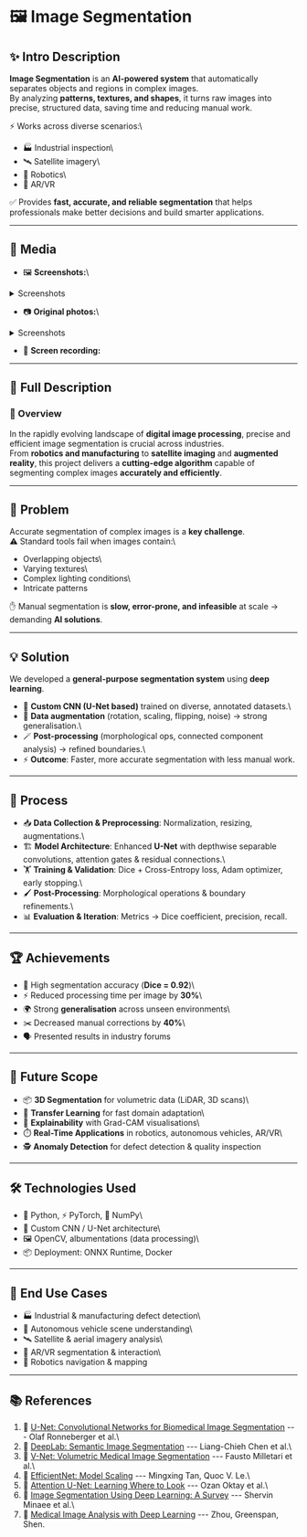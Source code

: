 # 🖼️ Image Segmentation

## ✨ Intro Description

**Image Segmentation** is an **AI-powered system** that automatically
separates objects and regions in complex images.\
By analyzing **patterns, textures, and shapes**, it turns raw images
into precise, structured data, saving time and reducing manual work.

⚡ Works across diverse scenarios:\
- 🏭 Industrial inspection\
- 🛰️ Satellite imagery\
- 🤖 Robotics\
- 🥽 AR/VR

✅ Provides **fast, accurate, and reliable segmentation** that helps
professionals make better decisions and build smarter applications.

------------------------------------------------------------------------

## 📸 Media

-   🖼️ **Screenshots:**\

<details>
    <summary>Screenshots</summary>
    <table>
        <tbody>
            <tr>
                <td><img src="./img/img-1.png" alt="image"></td>
                <td><img src="./img/img-2.png" alt="image"></td>
            </tr>
            <tr>
                <td><img src="./img/img-3.png" alt="image"></td>
                <td><img src="./img/img-4.png" alt="image"></td>
            </tr>
            <tr>
                <td><img src="./img/img-5.png" alt="image"></td>
                <td><img src="./img/img-6.png" alt="image"></td>
            </tr>
            <tr>
                <td><img src="./img/img-7.png" alt="image"></td>
                <td><img src="./img/img-8.png" alt="image"></td>
            </tr>
            <tr>
                <td><img src="./img/img-9.png" alt="image"></td>
                <td><img src="./img/img-10.png" alt="image"></td>
            </tr>
            <tr>
                <td><img src="./img/img-11.png" alt="image"></td>
                <td><img src="./img/img-12.png" alt="image"></td>
            </tr>
            <tr>
                <td><img src="./img/img-13.png" alt="image"></td>
                <td><img src="./img/img-14.png" alt="image"></td>
            </tr>
            <tr>
                <td><img src="./img/img-15.png" alt="image"></td>
                <td><img src="./img/img-16.png" alt="image"></td>
            </tr>
            <tr>
                <td><img src="./img/img-17.png" alt="image"></td>
                <td><img src="./img/img-18.png" alt="image"></td>
            </tr>
            <tr>
                <td><img src="./img/img-19.png" alt="image"></td>
                <td><img src="./img/img-20.png" alt="image"></td>
            </tr>
            <tr>
                <td><img src="./img/img-21.png" alt="image"></td>
            </tr>
        </tbody>
    </table>
</details>

-   📷 **Original photos:**\

<details>
    <summary>Screenshots</summary>
    <table>
        <tbody>
            <tr>
                <td><img src="./img/img-22.jpg" alt="image"></td>
                <td><img src="./img/img-23.jpg" alt="image"></td>
            </tr>
            <tr>
                <td><img src="./img/img-24.png" alt="image"></td>
            </tr>
        </tbody>
    </table>
</details>

-   🎥 **Screen recording:** 

------------------------------------------------------------------------

## 📜 Full Description

### 🔎 Overview

In the rapidly evolving landscape of **digital image processing**,
precise and efficient image segmentation is crucial across industries.\
From **robotics and manufacturing** to **satellite imaging** and
**augmented reality**, this project delivers a **cutting-edge
algorithm** capable of segmenting complex images **accurately and
efficiently**.

------------------------------------------------------------------------

## 🚧 Problem

Accurate segmentation of complex images is a **key challenge**.\
⚠️ Standard tools fail when images contain:\
- Overlapping objects\
- Varying textures\
- Complex lighting conditions\
- Intricate patterns

✋ Manual segmentation is **slow, error-prone, and infeasible** at scale
→ demanding **AI solutions**.

------------------------------------------------------------------------

## 💡 Solution

We developed a **general-purpose segmentation system** using **deep
learning**.

-   🧠 **Custom CNN (U-Net based)** trained on diverse, annotated
    datasets.\
-   🎨 **Data augmentation** (rotation, scaling, flipping, noise) →
    strong generalisation.\
-   🪄 **Post-processing** (morphological ops, connected component
    analysis) → refined boundaries.\
-   ⚡ **Outcome**: Faster, more accurate segmentation with less manual
    work.

------------------------------------------------------------------------

## 🔄 Process

-   📥 **Data Collection & Preprocessing**: Normalization, resizing,
    augmentations.\
-   🏗️ **Model Architecture**: Enhanced **U-Net** with depthwise
    separable convolutions, attention gates & residual connections.\
-   🏋️ **Training & Validation**: Dice + Cross-Entropy loss, Adam
    optimizer, early stopping.\
-   🖌️ **Post-Processing**: Morphological operations & boundary
    refinements.\
-   📊 **Evaluation & Iteration**: Metrics → Dice coefficient,
    precision, recall.

------------------------------------------------------------------------

## 🏆 Achievements

-   🎯 High segmentation accuracy (**Dice = 0.92**)\
-   ⚡ Reduced processing time per image by **30%**\
-   🌍 Strong **generalisation** across unseen environments\
-   ✂️ Decreased manual corrections by **40%**\
-   🗣️ Presented results in industry forums

------------------------------------------------------------------------

## 🔮 Future Scope

-   📦 **3D Segmentation** for volumetric data (LiDAR, 3D scans)\
-   🔄 **Transfer Learning** for fast domain adaptation\
-   👀 **Explainability** with Grad-CAM visualisations\
-   ⏱️ **Real-Time Applications** in robotics, autonomous vehicles,
    AR/VR\
-   🕵️ **Anomaly Detection** for defect detection & quality inspection

------------------------------------------------------------------------

## 🛠️ Technologies Used

-   🐍 Python, ⚡ PyTorch, 🔢 NumPy\
-   🧠 Custom CNN / U-Net architecture\
-   🖼️ OpenCV, albumentations (data processing)\
-   📦 Deployment: ONNX Runtime, Docker

------------------------------------------------------------------------

## 📌 End Use Cases

-   🏭 Industrial & manufacturing defect detection\
-   🚗 Autonomous vehicle scene understanding\
-   🛰️ Satellite & aerial imagery analysis\
-   🥽 AR/VR segmentation & interaction\
-   🤖 Robotics navigation & mapping

------------------------------------------------------------------------

## 📚 References

1.  📄 [U-Net: Convolutional Networks for Biomedical Image
    Segmentation](https://arxiv.org/abs/1505.04597) --- Olaf Ronneberger
    et al.\
2.  📄 [DeepLab: Semantic Image
    Segmentation](https://arxiv.org/abs/1606.00915) --- Liang-Chieh Chen
    et al.\
3.  📄 [V-Net: Volumetric Medical Image
    Segmentation](https://arxiv.org/abs/1606.04797) --- Fausto Milletari
    et al.\
4.  📄 [EfficientNet: Model Scaling](https://arxiv.org/abs/1905.11946)
    --- Mingxing Tan, Quoc V. Le.\
5.  📄 [Attention U-Net: Learning Where to
    Look](https://arxiv.org/abs/1804.03999) --- Ozan Oktay et al.\
6.  📄 [Image Segmentation Using Deep Learning: A
    Survey](https://arxiv.org/abs/2001.05566) --- Shervin Minaee et al.\
7.  📄 [Medical Image Analysis with Deep
    Learning](https://www.sciencedirect.com/science/article/pii/S136184151930113)
    --- Zhou, Greenspan, Shen.

